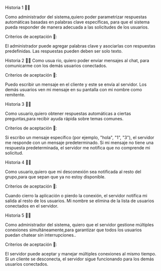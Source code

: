 Historia 1 👨‍💻

Como administrador del sistema,quiero poder parametrizar respuestas automáticas basadas en palabras clave específicas,
para que el sistema pueda responder de manera adecuada a las solicitudes de los usuarios.

Criterios de aceptación 📖:

El administrador puede agregar palabras clave y asociarlas con respuestas predefinidas.
Las respuestas pueden deben ser solo texto.

Historia  2 👨‍💻
Como usua rio, quiero poder enviar mensajes al chat, para comunicarme con los demás usuarios conectados.

Criterios de aceptación 📖:

Puedo escribir un mensaje en el cliente y este se envía al servidor.
Los demás usuarios ven mi mensaje en su pantalla con mi nombre como remitente.

Historia 3 👨‍💻

Como usuario,quiero obtener respuestas automáticas a ciertas preguntas,para recibir ayuda rápida sobre temas comunes.

Criterios de aceptación 📖:

Si escribo un mensaje específico (por ejemplo, "hola", "1", "3"), el servidor me responde con un mensaje predeterminado.
Si mi mensaje no tiene una respuesta predeterminada, el servidor me notifica que no comprende mi solicitud.

Historia 4 👨‍💻

Como usuario,quiero que mi desconexión sea notificada al resto del grupo,para que sepan que ya no estoy disponible.

Criterios de aceptación 📖:

Cuando cierro la aplicación o pierdo la conexión, el servidor notifica mi salida al resto de los usuarios.
Mi nombre se elimina de la lista de usuarios conectados en el servidor.

Historia 5 👨‍💻

Como administrador del sistema, quiero que el servidor gestione múltiples conexiones simultáneamente,para garantizar que todos los usuarios puedan chatear sin interrupciones..

Criterios de aceptación 📖:

El servidor puede aceptar y manejar múltiples conexiones al mismo tiempo.
Si un cliente se desconecta, el servidor sigue funcionando para los demás usuarios conectados.

